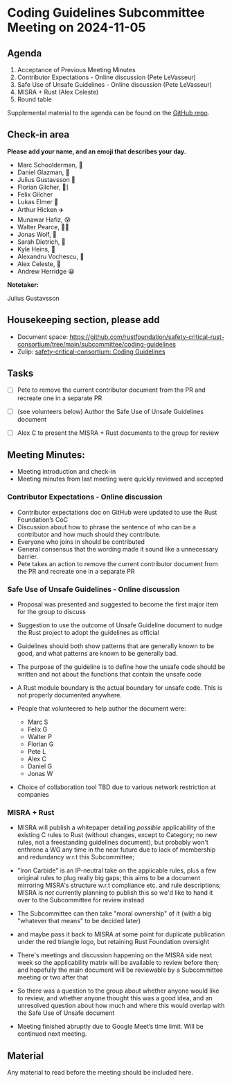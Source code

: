 # Coding Guidelines Subcommittee Meeting on 2024-11-05

## Agenda

1. Acceptance of Previous Meeting Minutes
2. Contributor Expectations - Online discussion (Pete LeVasseur)
3. Safe Use of Unsafe Guidelines - Online discussion (Pete LeVasseur)
4. MISRA + Rust (Alex Celeste)
5. Round table

Supplemental material to the agenda can be found on the [GitHub repo](https://github.com/rustfoundation/safety-critical-rust-consortium/tree/main/subcommittee/coding-guidelines).

## Check-in area

**Please add your name, and an emoji that describes your day.**

* Marc Schoolderman, 🤧
* Daniel Glazman, 🫥
* Julius Gustavsson 🙂
* Florian Gilcher, 🦀]
* Felix Gilcher
* Lukas Elmer 🚀
* Arthur Hicken ✈️
* Munawar Hafiz, 😰
* Walter Pearce, 😶‍🌫️
* Jonas Wolf, 🫥
* Sarah Dietrich, 🫥
* Kyle Heins, 🫥
* Alexandru Vochescu, 🙂
* Alex Celeste, 🫥
* Andrew Herridge 😀

**Notetaker:**

Julius Gustavsson


## Housekeeping section, please add

* Document space: https://github.com/rustfoundation/safety-critical-rust-consortium/tree/main/subcommittee/coding-guidelines
* Zulip: [safety-critical-consortium: Coding Guidelines](https://rust-lang.zulipchat.com/#narrow/channel/445688-safety-critical-consortium/topic/Coding.20Guidelines)

## Tasks

* [ ] Pete to remove the current contributor document from the PR and recreate one in a separate PR
* [ ] (see volunteers below) Author the Safe Use of Unsafe Guidelines document
* [ ] Alex C to present the MISRA + Rust documents to the group for review


## Meeting Minutes:

* Meeting introduction and check-in
* Meeting minutes from last meeting were quickly reviewed and accepted

### Contributor Expectations \- Online discussion

* Contributor expectations doc on GitHub were updated to use the Rust Foundation’s CoC
* Discussion about how to phrase the sentence of who can be a contributor and how much should they contribute.
* Everyone who joins in should be contributed
* General consensus that the wording made it sound like a unnecessary barrier.
* Pete takes an action to remove the current contributor document from the PR and recreate one in a separate PR


### Safe Use of Unsafe Guidelines \- Online discussion

* Proposal was presented and suggested to become the first major item for the group to discuss
* Suggestion to use the outcome of Unsafe Guideline document to nudge the Rust project to adopt the guidelines as official
* Guidelines should both show patterns that are generally known to be good, and what patterns are known to be generally bad.
* The purpose of the guideline is to define how the unsafe code should be written and not about the functions that contain the unsafe code
* A Rust module boundary is the actual boundary for unsafe code. This is not properly documented anywhere.
* People that volunteered to help author the document were:

  * Marc S
  * Felix G
  * Walter P
  * Florian G
  * Pete L
  * Alex C
  * Daniel G
  * Jonas W

* Choice of collaboration tool TBD due to various network restriction at companies

### MISRA \+ Rust

* MISRA will publish a whitepaper detailing _possible_ applicability of the existing C rules to Rust (without changes, except to Category; no new rules,
  not a freestanding guidelines document), but probably won't enthrone a WG any time in the near future due to lack of membership and redundancy w.r.t this Subcommittee;
* "Iron Carbide" is an IP-neutral take on the applicable rules, plus a few original rules to plug really big gaps; this aims to be a document mirroring
  MISRA's structure w.r.t compliance etc. and rule descriptions; MISRA is _not_ currently planning to publish this so we'd like to hand it over to the Subcommittee for review instead
* The Subcommittee can then take "moral ownership" of it (with a big "whatever that means" to be decided later)
* and maybe pass it back to MISRA at some point for duplicate publication under the red triangle logo, but retaining Rust Foundation oversight
* There's meetings and discussion happening on the MISRA side next week so the applicability matrix will be available to review before then; and hopefully the main
  document will be reviewable by a Subcommittee meeting or two after that
* So there was a question to the group about whether anyone would like to review, and whether anyone thought this was a good idea, and an unresolved question about how much and where
  this would overlap with the Safe Use of Unsafe document


* Meeting finished abruptly due to Google Meet’s time limit. Will be continued next meeting.

## Material

Any material to read before the meeting should be included here.
